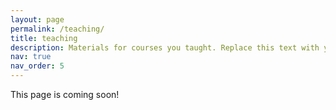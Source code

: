 ```yaml
---
layout: page
permalink: /teaching/
title: teaching
description: Materials for courses you taught. Replace this text with your description.
nav: true
nav_order: 5
---
```


This page is coming soon!
